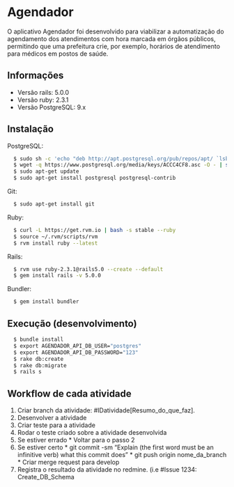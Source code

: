 Agendador
=========

O aplicativo Agendador foi desenvolvido para viabilizar a automatização do agendamento dos atendimentos com hora marcada em órgãos públicos, permitindo que uma prefeitura crie, por exemplo, horários de atendimento para médicos em postos de saúde.

Informações
-----------

* Versão rails: 5.0.0
* Versão ruby: 2.3.1
* Versão PostgreSQL: 9.x

## Instalação
PostgreSQL:
```bash
  $ sudo sh -c 'echo "deb http://apt.postgresql.org/pub/repos/apt/ `lsb_release -cs`-pgdg main" >> /etc/apt/sources.list.d/pgdg.list'
  $ wget -q https://www.postgresql.org/media/keys/ACCC4CF8.asc -O - | sudo apt-key add -
  $ sudo apt-get update
  $ sudo apt-get install postgresql postgresql-contrib
```

Git:
```bash
  $ sudo apt-get install git
```

Ruby:
```bash
  $ curl -L https://get.rvm.io | bash -s stable --ruby
  $ source ~/.rvm/scripts/rvm
  $ rvm install ruby --latest
```

Rails:
```bash
  $ rvm use ruby-2.3.1@rails5.0 --create --default
  $ gem install rails -v 5.0.0
```

Bundler:
```bash
  $ gem install bundler
```

## Execução (desenvolvimento)
```bash
  $ bundle install
  $ export AGENDADOR_API_DB_USER="postgres"
  $ export AGENDADOR_API_DB_PASSWORD="123"
  $ rake db:create
  $ rake db:migrate
  $ rails s
```

## Workflow de cada atividade
1. Criar branch da atividade: #IDatividade[Resumo\_do\_que\_faz].
2. Desenvolver a atividade
3. Criar teste para a atividade
4. Rodar o teste criado sobre a atividade desenvolvida
  1. Se estiver errado
    * Voltar para o passo 2
  2. Se estiver certo
    * git commit -sm “Explain (the first word must be an infinitive verb) what this commit does”
    * git push origin nome\_da\_branch
    * Criar merge request para develop
  3. Registra o resultado da atividade no redmine. (i.e #Issue 1234: Create\_DB\_Schema
